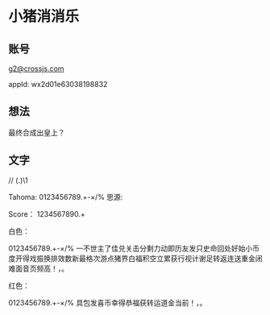 # 小猪消消乐

## 账号

g2@crossjs.com

appId: wx2d01e63038198832

## 想法

最终合成出皇上？

## 文字

// (.)\1

Tahoma: 0123456789.+-×/%
思源:

Score：
1234567890.+

白色：

0123456789.+-×/%
一不世主了佳兑关击分剩力动即历友发只史命回处好始小币度开得戏振换排效数新最格次游点猪界白福积空立累获行视计谢足转返连送重金闭难面音页频高！，。

红色：

0123456789.+-×/%
具包发喜币幸得恭福获转运道金当前！，。
